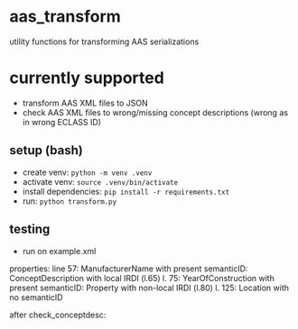 # aas_transform
utility functions for transforming AAS serializations

# currently supported
* transform AAS XML files to JSON
* check AAS XML files to wrong/missing concept descriptions (wrong as in wrong ECLASS ID)

## setup (bash)
* create venv: ```python -m venv .venv```
* activate venv: ```source .venv/bin/activate```
* install dependencies: ```pip install -r requirements.txt```
* run: ```python transform.py```

## testing
* run on example.xml

properties:     line 57: ManufacturerName	with present semanticID: ConceptDescription with local IRDI (l.65)
		l. 75:   YearOfConstruction	with present semanticID: Property with non-local IRDI (l.80)
		l. 125:  Location 		with no semanticID

after check_conceptdesc:

